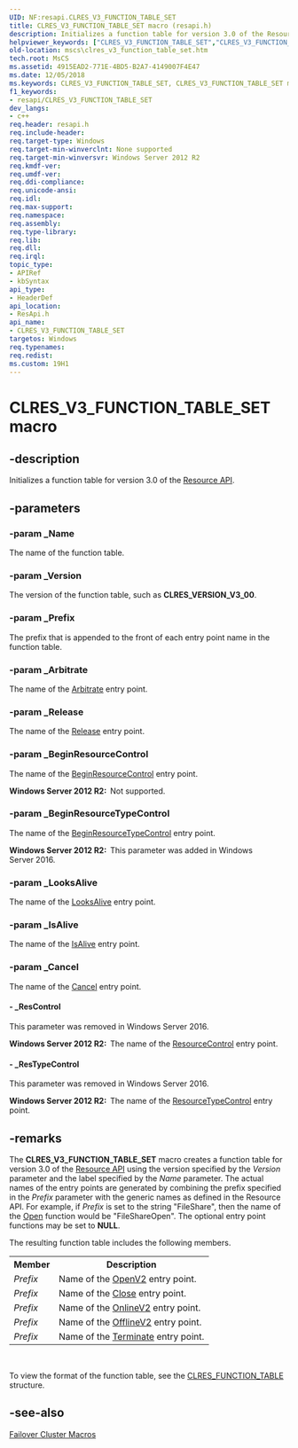```yaml
---
UID: NF:resapi.CLRES_V3_FUNCTION_TABLE_SET
title: CLRES_V3_FUNCTION_TABLE_SET macro (resapi.h)
description: Initializes a function table for version 3.0 of the Resource API.helpviewer_keywords: ["CLRES_V3_FUNCTION_TABLE_SET","CLRES_V3_FUNCTION_TABLE_SET macro [Failover Cluster]","mscs.clres_v3_function_table_set","resapi/CLRES_V3_FUNCTION_TABLE_SET"]
old-location: mscs\clres_v3_function_table_set.htm
tech.root: MsCS
ms.assetid: 4915EAD2-771E-4BD5-B2A7-4149007F4E47
ms.date: 12/05/2018
ms.keywords: CLRES_V3_FUNCTION_TABLE_SET, CLRES_V3_FUNCTION_TABLE_SET macro [Failover Cluster], mscs.clres_v3_function_table_set, resapi/CLRES_V3_FUNCTION_TABLE_SET
f1_keywords:
- resapi/CLRES_V3_FUNCTION_TABLE_SET
dev_langs:
- c++
req.header: resapi.h
req.include-header: 
req.target-type: Windows
req.target-min-winverclnt: None supported
req.target-min-winversvr: Windows Server 2012 R2
req.kmdf-ver: 
req.umdf-ver: 
req.ddi-compliance: 
req.unicode-ansi: 
req.idl: 
req.max-support: 
req.namespace: 
req.assembly: 
req.type-library: 
req.lib: 
req.dll: 
req.irql: 
topic_type:
- APIRef
- kbSyntax
api_type:
- HeaderDef
api_location:
- ResApi.h
api_name:
- CLRES_V3_FUNCTION_TABLE_SET
targetos: Windows
req.typenames: 
req.redist: 
ms.custom: 19H1
---
```


# CLRES_V3_FUNCTION_TABLE_SET macro


## -description


Initializes a 
    function table for version 3.0 of the <a href="https://docs.microsoft.com/previous-versions/windows/desktop/mscs/resource-api">Resource API</a>.


## -parameters




### -param _Name

The name of the function table.


### -param _Version

The version of the function table, such as <b>CLRES_VERSION_V3_00</b>.


### -param _Prefix

The prefix that is appended to the front of each entry point name in the function table.


### -param _Arbitrate

The name of the <a href="https://docs.microsoft.com/previous-versions/windows/desktop/api/resapi/nc-resapi-parbitrate_routine">Arbitrate</a> entry point.


### -param _Release

The name of the <a href="https://docs.microsoft.com/previous-versions/windows/desktop/api/resapi/nc-resapi-prelease_routine">Release</a> entry point.


### -param _BeginResourceControl

The name of the <a href="https://docs.microsoft.com/previous-versions/windows/desktop/api/resapi/nc-resapi-pbegin_rescall_routine">BeginResourceControl</a> entry point.

<b>Windows Server 2012 R2:  </b>Not supported.


### -param _BeginResourceTypeControl

The name of the <a href="https://docs.microsoft.com/previous-versions/windows/desktop/api/resapi/nc-resapi-pbegin_restypecall_routine">BeginResourceTypeControl</a> entry 
       point.

<b>Windows Server 2012 R2:  </b>This parameter was added in Windows Server 2016.


### -param _LooksAlive

The name of the <a href="https://docs.microsoft.com/previous-versions/windows/desktop/api/resapi/nc-resapi-plooks_alive_routine">LooksAlive</a> entry 
       point.


### -param _IsAlive

The name of the <a href="https://docs.microsoft.com/previous-versions/windows/desktop/api/resapi/nc-resapi-pis_alive_routine">IsAlive</a> entry 
       point.


### -param _Cancel

The name of the <a href="https://docs.microsoft.com/previous-versions/windows/desktop/api/resapi/nc-resapi-pcancel_routine">Cancel</a> entry 
       point.


#### - _ResControl

This parameter was removed in Windows Server 2016.

<b>Windows Server 2012 R2:  </b>The name of the <a href="https://docs.microsoft.com/previous-versions/windows/desktop/api/resapi/nc-resapi-presource_control_routine">ResourceControl</a> entry point.




#### - _ResTypeControl

This parameter was removed in Windows Server 2016.

<b>Windows Server 2012 R2:  </b>The name of the <a href="https://docs.microsoft.com/previous-versions/windows/desktop/api/resapi/nc-resapi-presource_type_control_routine">ResourceTypeControl</a> entry 
       point.


## -remarks



The <b>CLRES_V3_FUNCTION_TABLE_SET</b> macro creates a 
     function table for version 3.0 of the 
     <a href="https://docs.microsoft.com/previous-versions/windows/desktop/mscs/resource-api">Resource API</a> using the version specified by the 
     <i>Version</i> parameter and the label specified by the <i>Name</i> 
     parameter. The actual names of the entry points are generated by combining the prefix specified in the 
     <i>Prefix</i> parameter with the generic names as defined in the Resource API. For example, if 
     <i>Prefix</i> is set to the string "FileShare", then the name of the 
     <a href="https://docs.microsoft.com/previous-versions/windows/desktop/api/resapi/nc-resapi-popen_routine">Open</a> function would be "FileShareOpen". The optional entry point functions may be set to <b>NULL</b>.

The resulting function table includes the following members.

<table>
<tr>
<th>Member</th>
<th>Description</th>
</tr>
<tr>
<td>
<i>Prefix</i>

</td>
<td>
Name of the <a href="https://docs.microsoft.com/previous-versions/windows/desktop/api/resapi/nc-resapi-popen_v2_routine">OpenV2</a> entry point.

</td>
</tr>
<tr>
<td>
<i>Prefix</i>

</td>
<td>
Name of the <a href="https://docs.microsoft.com/previous-versions/windows/desktop/api/resapi/nc-resapi-pclose_routine">Close</a> entry point.

</td>
</tr>
<tr>
<td>
<i>Prefix</i>

</td>
<td>
Name of the <a href="https://docs.microsoft.com/previous-versions/windows/desktop/api/resapi/nc-resapi-ponline_v2_routine">OnlineV2</a> entry point.

</td>
</tr>
<tr>
<td>
<i>Prefix</i>

</td>
<td>
Name of the <a href="https://docs.microsoft.com/previous-versions/windows/desktop/api/resapi/nc-resapi-poffline_v2_routine">OfflineV2</a> entry point.

</td>
</tr>
<tr>
<td>
<i>Prefix</i>

</td>
<td>
Name of the <a href="https://docs.microsoft.com/previous-versions/windows/desktop/api/resapi/nc-resapi-pterminate_routine">Terminate</a> entry point.

</td>
</tr>
</table>
 

To view the format of the function table, see the 
     <a href="https://docs.microsoft.com/previous-versions/windows/desktop/api/resapi/ns-resapi-clres_function_table">CLRES_FUNCTION_TABLE</a> structure.




## -see-also




<a href="https://docs.microsoft.com/previous-versions/windows/desktop/mscs/macros">Failover Cluster Macros</a>
 

 

